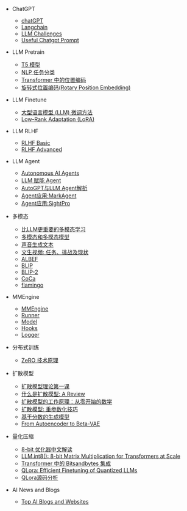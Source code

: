 - ChatGPT

  - [chatGPT](aigc/chatgpt/chatGPT.md)
  - [Langchain](aigc/chatgpt/langchain.md)
  - [LLM Challenges](aigc/chatgpt/llm_challenges.md)
  - [Useful Chatgpt Prompt](aigc/chatgpt/useful_prompt.md)

- LLM Pretrain

  - [T5 模型](aigc/llm_pretrain/T5model.md)
  - [NLP 任务分类](aigc/llm_pretrain/nlptasks.md)
  - [Transformer 中的位置编码](aigc/llm_pretrain/pe.md)
  - [旋转式位置编码(Rotary Position Embedding)](aigc/llm_pretrain/rope.md)


- LLM Finetune

  - [大型语言模型 (LLM) 微调方法](aigc/llm_finetune/finetune_llm.md)
  - [Low-Rank Adaptation (LoRA)](aigc/llm_finetune/lora_llm.md)


- LLM RLHF

  - [RLHF Basic](aigc/llm_rlhf/rlhf_basic.md)
  - [RLHF Advanced](aigc/llm_rlhf/rlhf_advance.md)


- LLM Agent

  - [Autonomous AI Agents](aigc/llm_agent/llm_agent0.md)
  - [LLM 赋能 Agent](aigc/llm_agent/llm_agent1.md)
  - [AutoGPT与LLM Agent解析](aigc/llm_agent/llm_agent2.md)
  - [Agent应用:MarkAgent](aigc/llm_agent/market_agent.md)
  - [Agent应用:SightPro](aigc/llm_agent/sightpro.md)


- 多模态

  - [比LLM更重要的多模态学习](aigc/multimodal/overview.md)
  - [多模态和多模态模型](aigc/multimodal/lmm.md)
  - [声音生成文本](aigc/multimodal/video2text.md)
  - [文生视频: 任务、挑战及现状](aigc/multimodal/text2video.md)
  - [ALBEF](aigc/multimodal/albef.md)
  - [BLIP](aigc/multimodal/blip.md)
  - [BLIP-2](aigc/multimodal/blip2.md)
  - [CoCa](aigc/multimodal/coca.md)
  - [flamingo](aigc/multimodal/flamingo.md)

- MMEngine

  - [MMEngine](aigc/train_engine/engine.md)
  - [Runner](aigc/train_engine/runner.md)
  - [Model](aigc/train_engine/model.md)
  - [Hooks](aigc/train_engine/hooks.md)
  - [Logger](aigc/train_engine/logger.md)


- 分布式训练

  - [ZeRO 技术原理](aigc/llm_engineer/zero-optimizer.md)


- 扩散模型

  - [扩散模型理论第一课](aigc/diffusion/theory.md)
  - [什么是扩散模型: A Review](aigc/diffusion/summary.md)
  - [扩散模型的工作原理：从零开始的数学](aigc/diffusion/math101.md)
  - [扩散模型: 重参数化技巧](aigc/diffusion/reparameterization.md)
  - [基于分数的生成模型](aigc/diffusion/score_model.md)
  - [From Autoencoder to Beta-VAE](aigc/diffusion/vae_model.md)


- 量化压缩

  - [8-bit 优化器中文解读](aigc/quantization/int8_opt.md)
  - [LLM.int8(): 8-bit Matrix Multiplication for Transformers at Scale](aigc/quantization/llm_int8.md)
  - [Transformer 中的 Bitsandbytes 集成](aigc/quantization/hf-bitsandbytes-integration.md)
  - [QLora: Efficient Finetuning of Quantized LLMs](aigc/quantization/qlora.md)
  - [QLora源码分析](aigc/quantization/qlora_usage.md)


- AI News and Blogs

  - [Top AI Blogs and Websites](aigc/ai-news.md)
